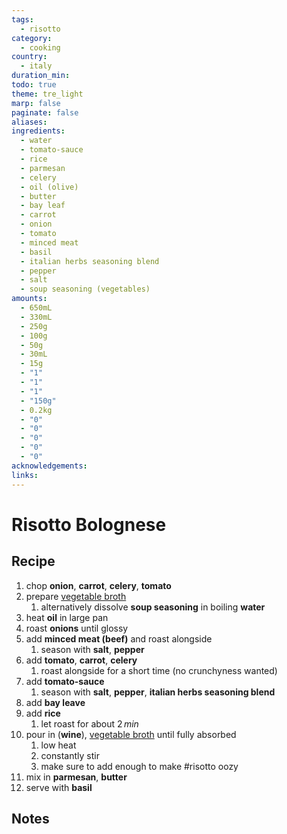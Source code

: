 ```yaml
---
tags:
  - risotto
category:
  - cooking
country:
  - italy
duration_min: 
todo: true
theme: tre_light
marp: false
paginate: false
aliases: 
ingredients:
  - water
  - tomato-sauce
  - rice
  - parmesan
  - celery
  - oil (olive)
  - butter
  - bay leaf
  - carrot
  - onion
  - tomato
  - minced meat
  - basil
  - italian herbs seasoning blend
  - pepper
  - salt
  - soup seasoning (vegetables)
amounts:
  - 650mL
  - 330mL
  - 250g
  - 100g
  - 50g
  - 30mL
  - 15g
  - "1"
  - "1"
  - "1"
  - "150g"
  - 0.2kg
  - "0"
  - "0"
  - "0"
  - "0"
  - "0"
acknowledgements: 
links:
---
```


# Risotto Bolognese

## Recipe
1. chop **onion**, **carrot**, **celery**, **tomato**
2. prepare [vegetable broth](Soup_Vegetables.md)
	1. alternatively dissolve **soup seasoning** in boiling **water**
3. heat **oil** in large pan
4. roast **onions** until glossy
5. add **minced meat (beef)** and roast alongside
	1. season with **salt**, **pepper**
6. add **tomato**, **carrot**, **celery**
	1. roast alongside for a short time (no crunchyness wanted)
7. add **tomato-sauce**
	1. season with **salt**, **pepper**, **italian herbs seasoning blend**
8. add **bay leave**
8. add **rice**
	1. let roast for about $2\,min$
9. pour in (**wine**), [vegetable broth](Soup_Vegetables.md) until fully absorbed
	1. low heat
	2. constantly stir
	3. make sure to add enough to make #risotto oozy
10. mix in **parmesan**, **butter**
11. serve with **basil**

## Notes

